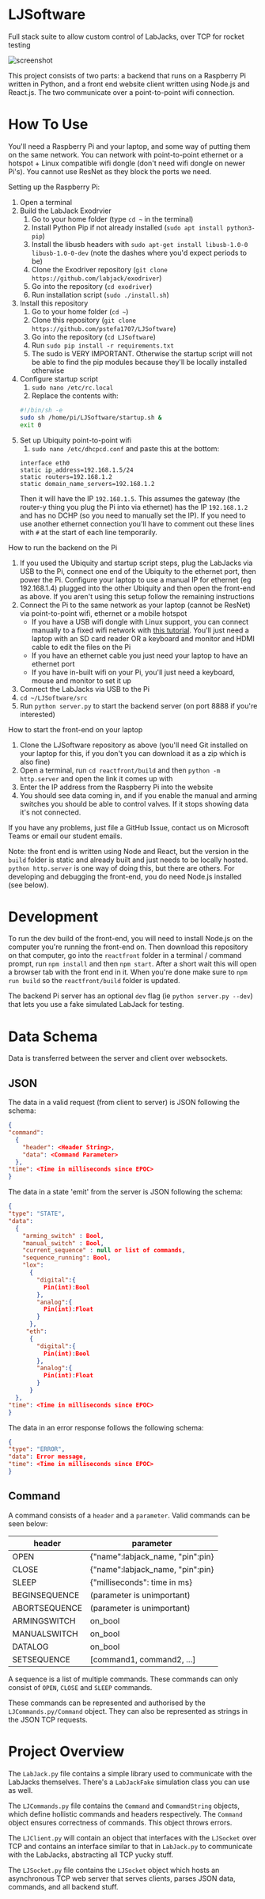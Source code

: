 # LJSoftware

Full stack suite to allow custom control of LabJacks, over TCP for rocket testing

![screenshot](./screenshot.png)

This project consists of two parts: a backend that runs on a Raspberry Pi written in Python, and a front end website client written using Node.js and React.js. The two communicate over a point-to-point wifi connection.

# How To Use

You'll need a Raspberry Pi and your laptop, and some way of putting them on the same network. You can network with point-to-point ethernet or a hotspot + Linux compatible wifi dongle (don't need wifi dongle on newer Pi's). You cannot use ResNet as they block the ports we need.

Setting up the Raspberry Pi:
1. Open a terminal
1. Build the LabJack Exodrvier
    1. Go to your home folder (type `cd ~` in the terminal)
    1. Install Python Pip if not already installed (`sudo apt install python3-pip`)
    1. Install the libusb headers with `sudo apt-get install libusb-1.0-0 libusb-1.0-0-dev` (note the dashes where you'd expect periods to be)
    1. Clone the Exodriver repository (`git clone https://github.com/labjack/exodriver`)
    1. Go into the repository (`cd exodriver`)
    1. Run installation script (`sudo ./install.sh`)
1. Install this repository
    1. Go to your home folder (`cd ~`)
    1. Clone this repository (`git clone https://github.com/pstefa1707/LJSoftware`)
    1. Go into the repository (`cd LJSoftware`)
    1. Run `sudo pip install -r requirements.txt`
      1. The sudo is VERY IMPORTANT. Otherwise the startup script will not be able to find the pip modules because they'll be locally installed otherwise
1. Configure startup script
    1. `sudo nano /etc/rc.local`
    1. Replace the contents with:
      ```sh
     #!/bin/sh -e
     sudo sh /home/pi/LJSoftware/startup.sh &
     exit 0
     ```
1. Set up Ubiquity point-to-point wifi
    1. `sudo nano /etc/dhcpcd.conf` and paste this at the bottom:
      ```
      interface eth0
      static ip_address=192.168.1.5/24
      static routers=192.168.1.2
      static domain_name_servers=192.168.1.2
      ```
      Then it will have the IP `192.168.1.5`. This assumes the gateway (the router-y thing you plug the Pi into via ethernet) has the IP `192.168.1.2` and has no DCHP (so you need to manually set the IP). If you need to use another ethernet connection you'll have to comment out these lines with `#` at the start of each line temporarily.

How to run the backend on the Pi
1. If you used the Ubiquity and startup script steps, plug the LabJacks via USB to the Pi, connect one end of the Ubiquity to the ethernet port, then power the Pi. Configure your laptop to use a manual IP for ethernet (eg 192.168.1.4) plugged into the other Ubiquity and then open the front-end as above. If you aren't using this setup follow the remaining instructions
1. Connect the Pi to the same network as your laptop (cannot be ResNet) via point-to-point wifi, ethernet or a mobile hotspot
    * If you have a USB wifi dongle with Linux support, you can connect manually to a fixed wifi network with [this tutorial](https://www.raspberrypi-spy.co.uk/2017/04/manually-setting-up-pi-wifi-using-wpa_supplicant-conf/). You'll just need a laptop with an SD card reader OR a keyboard and monitor and HDMI cable to edit the files on the Pi
    * If you have an ethernet cable you just need your laptop to have an ethernet port
    * If you have in-built wifi on your Pi, you'll just need a keyboard, mouse and monitor to set it up
1. Connect the LabJacks via USB to the Pi
1. `cd ~/LJSoftware/src`
1. Run `python server.py` to start the backend server (on port 8888 if you're interested)

How to start the front-end on your laptop
1. Clone the LJSoftware repository as above (you'll need Git installed on your laptop for this, if you don't you can download it as a zip which is also fine)
1. Open a terminal, run `cd reactfront/build` and then `python -m http.server` and open the link it comes up with
1. Enter the IP address from the Raspberry Pi into the website
1. You should see data coming in, and if you enable the manual and arming switches you should be able to control valves. If it stops showing data it's not connected.

If you have any problems, just file a GitHub Issue, contact us on Microsoft Teams or email our student emails.

Note: the front end is written using Node and React, but the version in the `build` folder is static and already built and just needs to be locally hosted. `python http.server` is one way of doing this, but there are others. For developing and debugging the front-end, you do need Node.js installed (see below).

# Development

To run the dev build of the front-end, you will need to install Node.js on the computer you're running the front-end on. Then download this repository on that computer, go into the `reactfront` folder in a terminal / command prompt, run `npm install` and then `npm start`. After a short wait this will open a browser tab with the front end in it. When you're done make sure to `npm run build` so the `reactfront/build` folder is updated.

The backend Pi server has an optional `dev` flag (ie `python server.py --dev`) that lets you use a fake simulated LabJack for testing.

# Data Schema

Data is transferred between the server and client over websockets.

## JSON

The data in a valid request (from client to server) is JSON following the schema:

```json
{
"command":
  {
    "header": <Header String>,
    "data": <Command Parameter>
  },
"time": <Time in milliseconds since EPOC>
}
```
The data in a state 'emit' from the server is JSON following the schema:

```json
{
"type": "STATE",
"data":
  {
    "arming_switch" : Bool,
    "manual_switch" : Bool,
    "current_sequence" : null or list of commands,
    "sequence_running": Bool,
    "lox":
      {
        "digital":{
          Pin(int):Bool
        },
        "analog":{
          Pin(int):Float
        }
      },
     "eth":
      {
        "digital":{
          Pin(int):Bool
        },
        "analog":{
          Pin(int):Float
        }
      }
  },
"time": <Time in milliseconds since EPOC>
}
```
The data in an error response follows the following schema:

```json
{
"type": "ERROR",
"data": Error message,
"time": <Time in milliseconds since EPOC>
}
```

## Command

A command consists of a `header` and a `parameter`. Valid commands can be seen below:


| header | parameter |
| - | - |
| OPEN | {"name":labjack_name, "pin":pin} |
| CLOSE | {"name":labjack_name, "pin":pin} |
| SLEEP | {"milliseconds": time in ms} |
| BEGINSEQUENCE | (parameter is unimportant) |
| ABORTSEQUENCE | (parameter is unimportant) |
| ARMINGSWITCH | on_bool |
| MANUALSWITCH | on_bool |
| DATALOG | on_bool |
| SETSEQUENCE | [command1, command2, ...] |

A sequence is a list of multiple commands. These commands can only consist of `OPEN`, `CLOSE` and `SLEEP` commands.

These commands can be represented and authorised by the `LJCommands.py/Command` object. They can also be represented as strings in the JSON TCP requests.

# Project Overview

The `LabJack.py` file contains a simple library used to communicate with the LabJacks themselves. There's a `LabJackFake` simulation class you can use as well.


The `LJCommands.py` file contains the `Command` and `CommandString` objects, which define hollistic commands and headers respectively. The `Command` object ensures correctness of commands. This object throws errors.


The `LJClient.py` will contain an object that interfaces with the `LJSocket` over TCP and contains an interface similar to that in `LabJack.py` to communicate with the LabJacks, abstracting all TCP yucky stuff.


The `LJSocket.py` file contains the `LJSocket` object which hosts an asynchronous TCP web server that serves clients, parses JSON data, commands, and all backend stuff.
